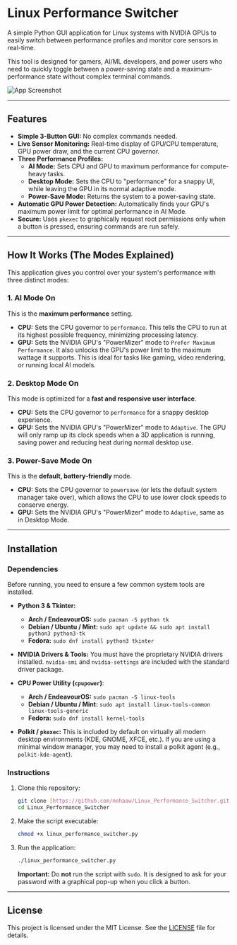 # Linux Performance Switcher

A simple Python GUI application for Linux systems with NVIDIA GPUs to easily switch between performance profiles and monitor core sensors in real-time.

This tool is designed for gamers, AI/ML developers, and power users who need to quickly toggle between a power-saving state and a maximum-performance state without complex terminal commands.

![App Screenshot](https://i.imgur.com/vHqB3qf.png)

---

## Features

* **Simple 3-Button GUI:** No complex commands needed.
* **Live Sensor Monitoring:** Real-time display of GPU/CPU temperature, GPU power draw, and the current CPU governor.
* **Three Performance Profiles:**
    * **AI Mode:** Sets CPU and GPU to maximum performance for compute-heavy tasks.
    * **Desktop Mode:** Sets the CPU to "performance" for a snappy UI, while leaving the GPU in its normal adaptive mode.
    * **Power-Save Mode:** Returns the system to a power-saving state.
* **Automatic GPU Power Detection:** Automatically finds your GPU's maximum power limit for optimal performance in AI Mode.
* **Secure:** Uses `pkexec` to graphically request root permissions only when a button is pressed, ensuring commands are run safely.

---

## How It Works (The Modes Explained)

This application gives you control over your system's performance with three distinct modes:

### 1. AI Mode On

This is the **maximum performance** setting.

* **CPU:** Sets the CPU governor to `performance`. This tells the CPU to run at its highest possible frequency, minimizing processing latency.
* **GPU:** Sets the NVIDIA GPU's "PowerMizer" mode to `Prefer Maximum Performance`. It also unlocks the GPU's power limit to the maximum wattage it supports. This is ideal for tasks like gaming, video rendering, or running local AI models.

### 2. Desktop Mode On

This mode is optimized for a **fast and responsive user interface**.

* **CPU:** Sets the CPU governor to `performance` for a snappy desktop experience.
* **GPU:** Sets the NVIDIA GPU's "PowerMizer" mode to `Adaptive`. The GPU will only ramp up its clock speeds when a 3D application is running, saving power and reducing heat during normal desktop use.

### 3. Power-Save Mode On

This is the **default, battery-friendly** mode.

* **CPU:** Sets the CPU governor to `powersave` (or lets the default system manager take over), which allows the CPU to use lower clock speeds to conserve energy.
* **GPU:** Sets the NVIDIA GPU's "PowerMizer" mode to `Adaptive`, same as in Desktop Mode.

---

## Installation

### Dependencies

Before running, you need to ensure a few common system tools are installed.

* **Python 3 & Tkinter:**
    * **Arch / EndeavourOS:** `sudo pacman -S python tk`
    * **Debian / Ubuntu / Mint:** `sudo apt update && sudo apt install python3 python3-tk`
    * **Fedora:** `sudo dnf install python3 tkinter`

* **NVIDIA Drivers & Tools:** You must have the proprietary NVIDIA drivers installed. `nvidia-smi` and `nvidia-settings` are included with the standard driver package.

* **CPU Power Utility (`cpupower`)**:
    * **Arch / EndeavourOS:** `sudo pacman -S linux-tools`
    * **Debian / Ubuntu / Mint:** `sudo apt install linux-tools-common linux-tools-generic`
    * **Fedora:** `sudo dnf install kernel-tools`

* **Polkit / `pkexec`:** This is included by default on virtually all modern desktop environments (KDE, GNOME, XFCE, etc.). If you are using a minimal window manager, you may need to install a polkit agent (e.g., `polkit-kde-agent`).

### Instructions

1.  Clone this repository:
    ```bash
    git clone [https://github.com/mohaaw/Linux_Performance_Switcher.git](https://github.com/mohaaw/Linux_Performance_Switcher.git)
    cd Linux_Performance_Switcher
    ```

2.  Make the script executable:
    ```bash
    chmod +x linux_performance_switcher.py
    ```

3.  Run the application:
    ```bash
    ./linux_performance_switcher.py
    ```
    **Important:** Do **not** run the script with `sudo`. It is designed to ask for your password with a graphical pop-up when you click a button.

---

## License

This project is licensed under the MIT License. See the [LICENSE](https://github.com/mohaaw/Linux_Performance_Switcher/blob/main/LICENSE) file for details.
